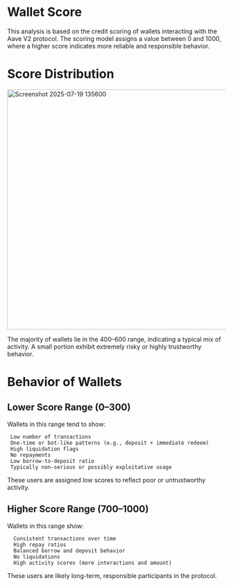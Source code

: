 # Wallet Score 

This analysis is based on the credit scoring of wallets interacting with the Aave V2 protocol. The scoring model assigns a value between 0 and 1000, where a higher score indicates more reliable and responsible behavior.

# Score Distribution


<img width="870" height="554" alt="Screenshot 2025-07-19 135600" src="https://github.com/user-attachments/assets/b1788325-eb16-475d-aad5-824eae6f6bfa" />

The majority of wallets lie in the 400–600 range, indicating a typical mix of activity. A small portion exhibit extremely risky or highly trustworthy behavior.

# Behavior of Wallets

## Lower Score Range (0–300)

Wallets in this range tend to show:

     Low number of transactions
     One-time or bot-like patterns (e.g., deposit + immediate redeem)
     High liquidation flags
     No repayments
     Low borrow-to-deposit ratio
     Typically non-serious or possibly exploitative usage
     
These users are assigned low scores to reflect poor or untrustworthy activity.

## Higher Score Range (700–1000)

Wallets in this range show:

      Consistent transactions over time
      High repay ratios
      Balanced borrow and deposit behavior
      No liquidations
      High activity scores (more interactions and amount)
      
These users are likely long-term, responsible participants in the protocol.

